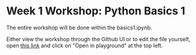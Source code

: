 # Week 1 Workshop: Python Basics 1

The entire workshop will be done within the basics1.ipynb.  

Either view the workshop through the Github UI or to edit the file yourself, open [this link](http://bit.ly/aida-python1) and click on "Open in playground" at the top left.
